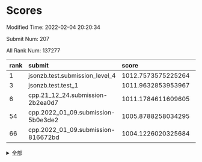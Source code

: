# Scores

Modified Time: 2022-02-04 20:20:34

Submit Num: 207

All Rank Num: 137277

| rank |               submit               |       score        |       sigma        | pk_num |
| :--- | :--------------------------------- | :----------------- | :----------------- | :----- |
| 1    | jsonzb.test.submission_level_4     | 1012.7573575225264 | 0.7830061327487935 | 2656   |
| 3    | jsonzb.test.test_1                 | 1011.9632853953967 | 0.79833482138065   | 2654   |
| 6    | cpp.21_12_24.submission-2b2ea0d7   | 1011.1784611609605 | 0.7768313760391115 | 2653   |
| 54   | cpp.2022_01_09.submission-5b0e3de2 | 1005.8788258034295 | 0.7097691543564186 | 2654   |
| 66   | cpp.2022_01_09.submission-816672bd | 1004.1226020325684 | 0.7195201844516529 | 2653   |


<details>
<summary>全部</summary>

| rank |                 submit                 |       score        |       sigma        | pk_num |
| :--- | :------------------------------------- | :----------------- | :----------------- | :----- |
| 1    | jsonzb.test.submission_level_4         | 1012.7573575225264 | 0.7830061327487935 | 2656   |
| 2    | gobigger.level_3.submission_level_3_16 | 1011.9667429028689 | 0.7900939120228925 | 2656   |
| 3    | jsonzb.test.test_1                     | 1011.9632853953967 | 0.79833482138065   | 2654   |
| 4    | gobigger.level_3.submission_level_3_21 | 1011.9324555333369 | 0.7793153179422683 | 2648   |
| 5    | gobigger.level_3.submission_level_3_0  | 1011.2493497684343 | 0.7856585681602478 | 2654   |
| 6    | cpp.21_12_24.submission-2b2ea0d7       | 1011.1784611609605 | 0.7768313760391115 | 2653   |
| 7    | gobigger.level_3.submission_level_3_25 | 1011.1289697521187 | 0.7813974331613217 | 2655   |
| 8    | gobigger.level_3.submission_level_3_8  | 1011.0717518305767 | 0.7729324511422984 | 2650   |
| 9    | gobigger.level_3.submission_level_3_10 | 1010.9855262441675 | 0.7943429669240346 | 2654   |
| 10   | gobigger.level_3.submission_level_3_23 | 1010.9669042281549 | 0.7731500659252799 | 2654   |
| 11   | gobigger.level_3.submission_level_3_20 | 1010.8800051066303 | 0.7755371762897515 | 2650   |
| 12   | gobigger.level_3.submission_level_3_45 | 1010.8726398643888 | 0.7555916496704538 | 2656   |
| 13   | gobigger.level_3.submission_level_3_32 | 1010.5248216220474 | 0.797275864738471  | 2652   |
| 14   | gobigger.level_3.submission_level_3_49 | 1010.3095697913775 | 0.7557002602600598 | 2651   |
| 15   | gobigger.level_3.submission_level_3_5  | 1010.2999305745856 | 0.7819581146199205 | 2654   |
| 16   | gobigger.level_3.submission_level_3_17 | 1010.2905286504963 | 0.7591026949605038 | 2650   |
| 17   | gobigger.level_3.submission_level_3_3  | 1010.2509179991603 | 0.7586363387635534 | 2653   |
| 18   | gobigger.level_3.submission_level_3_19 | 1010.2106665406832 | 0.7544073747465779 | 2649   |
| 19   | gobigger.level_3.submission_level_3_43 | 1010.0947603074364 | 0.7523730468788016 | 2655   |
| 20   | gobigger.level_3.submission_level_3_1  | 1010.0475139932797 | 0.7790910706238453 | 2657   |
| 21   | gobigger.level_3.submission_level_3_13 | 1010.034913845748  | 0.7757871486993266 | 2654   |
| 22   | gobigger.level_3.submission_level_3_31 | 1010.0130281184007 | 0.7801436822732941 | 2654   |
| 23   | gobigger.level_3.submission_level_3_2  | 1010.0118771255948 | 0.7541561793027134 | 2655   |
| 24   | gobigger.level_3.submission_level_3_38 | 1009.956525584827  | 0.7432062487087567 | 2652   |
| 25   | gobigger.level_3.submission_level_3_12 | 1009.9208044188426 | 0.7752823502322348 | 2653   |
| 26   | gobigger.level_3.submission_level_3_48 | 1009.9157366640338 | 0.7590095041912706 | 2650   |
| 27   | gobigger.level_3.submission_level_3_46 | 1009.8965429310261 | 0.7610032586345806 | 2653   |
| 28   | gobigger.level_3.submission_level_3_40 | 1009.8861079473079 | 0.7580523367140988 | 2654   |
| 29   | gobigger.level_3.submission_level_3_14 | 1009.7857751629737 | 0.7779928093409056 | 2648   |
| 30   | gobigger.level_3.submission_level_3_41 | 1009.7627562384977 | 0.7695623145885898 | 2654   |
| 31   | gobigger.level_3.submission_level_3_26 | 1009.7596917744685 | 0.7530990940543205 | 2655   |
| 32   | gobigger.level_3.submission_level_3_37 | 1009.5278013581444 | 0.7612244085164044 | 2649   |
| 33   | gobigger.level_3.submission_level_3_4  | 1009.5203623645107 | 0.7762893322097942 | 2647   |
| 34   | gobigger.level_3.submission_level_3_35 | 1009.5102656373056 | 0.7450246529362461 | 2653   |
| 35   | gobigger.level_3.submission_level_3_29 | 1009.5062932736204 | 0.7738985752086415 | 2649   |
| 36   | gobigger.level_3.submission_level_3_34 | 1009.4810109168781 | 0.7532081269302312 | 2657   |
| 37   | gobigger.level_3.submission_level_3_18 | 1009.4061883681824 | 0.7436357940228868 | 2647   |
| 38   | gobigger.level_3.submission_level_3_11 | 1009.3991973706126 | 0.7533775937550461 | 2648   |
| 39   | gobigger.level_3.submission_level_3_6  | 1009.389011412148  | 0.7578173484009163 | 2655   |
| 40   | gobigger.level_3.submission_level_3_27 | 1009.2865543112946 | 0.7459876805153454 | 2651   |
| 41   | gobigger.level_3.submission_level_3_9  | 1009.219975505699  | 0.7541606045490555 | 2657   |
| 42   | gobigger.level_3.submission_level_3_22 | 1009.1986376483402 | 0.782001185789219  | 2651   |
| 43   | gobigger.level_3.submission_level_3_42 | 1009.172643369553  | 0.7431827574908029 | 2650   |
| 44   | gobigger.level_3.submission_level_3_15 | 1009.1604928823522 | 0.7627434295525942 | 2657   |
| 45   | gobigger.level_3.submission_level_3_47 | 1009.0076158421595 | 0.7632420560392501 | 2651   |
| 46   | gobigger.level_3.submission_level_3_28 | 1008.998724804164  | 0.7582956779455159 | 2654   |
| 47   | gobigger.level_3.submission_level_3_44 | 1008.9242365763776 | 0.7526560161921666 | 2654   |
| 48   | gobigger.level_3.submission_level_3_7  | 1008.8677769172048 | 0.7332393170061324 | 2647   |
| 49   | gobigger.level_3.submission_level_3_36 | 1008.8675682965421 | 0.7513376819937242 | 2656   |
| 50   | gobigger.level_3.submission_level_3_30 | 1008.6923861890231 | 0.731853577186553  | 2653   |
| 51   | gobigger.level_3.submission_level_3_24 | 1008.5993184246275 | 0.7396500547470249 | 2654   |
| 52   | gobigger.level_3.submission_level_3_39 | 1008.5079136223678 | 0.7567919338166386 | 2653   |
| 53   | gobigger.level_3.submission_level_3_33 | 1008.2360449172131 | 0.7412957744903177 | 2647   |
| 54   | cpp.2022_01_09.submission-5b0e3de2     | 1005.8788258034295 | 0.7097691543564186 | 2654   |
| 55   | gobigger.level_1.submission_level_1_12 | 1005.1726116329118 | 0.7246198473646043 | 2647   |
| 56   | gobigger.level_1.submission_level_1_15 | 1005.0115386117759 | 0.7403441809862886 | 2658   |
| 57   | gobigger.level_1.submission_level_1_16 | 1004.7478162672189 | 0.7047514563702966 | 2653   |
| 58   | gobigger.level_1.submission_level_1_43 | 1004.4808340168471 | 0.7240251116837705 | 2656   |
| 59   | gobigger.level_1.submission_level_1_6  | 1004.3998741023831 | 0.7168936167782232 | 2654   |
| 60   | gobigger.level_1.submission_level_1_23 | 1004.3978049893445 | 0.7244915030118005 | 2656   |
| 61   | gobigger.level_1.submission_level_1_45 | 1004.361578499955  | 0.7227851554787116 | 2648   |
| 62   | gobigger.level_1.submission_level_1_24 | 1004.2966615720942 | 0.7128339290980253 | 2652   |
| 63   | gobigger.level_1.submission_level_1_36 | 1004.2690118849831 | 0.7085951508404875 | 2655   |
| 64   | gobigger.level_1.submission_level_1_32 | 1004.2134177118547 | 0.7148500888571492 | 2655   |
| 65   | gobigger.level_1.submission_level_1_8  | 1004.1681690866016 | 0.7106544574705151 | 2650   |
| 66   | cpp.2022_01_09.submission-816672bd     | 1004.1226020325684 | 0.7195201844516529 | 2653   |
| 67   | gobigger.level_1.submission_level_1_48 | 1003.9925345768368 | 0.721871517070182  | 2647   |
| 68   | gobigger.level_1.submission_level_1_2  | 1003.9674787897321 | 0.7184742650212056 | 2653   |
| 69   | gobigger.level_1.submission_level_1_5  | 1003.9594283499414 | 0.7243278203774689 | 2658   |
| 70   | gobigger.level_1.submission_level_1_42 | 1003.8890361111564 | 0.7203596449408478 | 2649   |
| 71   | gobigger.level_1.submission_level_1_14 | 1003.7196531847918 | 0.7270748237895315 | 2650   |
| 72   | gobigger.level_1.submission_level_1_9  | 1003.6899485421819 | 0.7207722636435274 | 2656   |
| 73   | gobigger.level_1.submission_level_1_27 | 1003.6324992676247 | 0.7108454254342966 | 2656   |
| 74   | gobigger.level_1.submission_level_1_31 | 1003.6180378156138 | 0.7251497621906201 | 2649   |
| 75   | gobigger.level_1.submission_level_1_17 | 1003.5170636337962 | 0.7136388607862867 | 2652   |
| 76   | gobigger.level_1.submission_level_1_39 | 1003.4933354308805 | 0.7074319726701497 | 2656   |
| 77   | gobigger.level_1.submission_level_1_46 | 1003.4435072339053 | 0.7149017780008919 | 2653   |
| 78   | gobigger.level_1.submission_level_1_26 | 1003.4287163713087 | 0.7188744382656748 | 2648   |
| 79   | gobigger.level_1.submission_level_1_4  | 1003.3132905266692 | 0.7114848196693936 | 2658   |
| 80   | gobigger.level_1.submission_level_1_0  | 1003.3017337066816 | 0.7141797832704382 | 2652   |
| 81   | gobigger.level_1.submission_level_1_25 | 1003.223759395087  | 0.702236473102662  | 2654   |
| 82   | gobigger.level_1.submission_level_1_18 | 1003.2127252316849 | 0.7153442383039923 | 2650   |
| 83   | gobigger.level_1.submission_level_1_20 | 1003.2004153205794 | 0.7075102451713858 | 2655   |
| 84   | gobigger.level_1.submission_level_1_47 | 1003.1604112949581 | 0.7123560671553959 | 2654   |
| 85   | gobigger.level_1.submission_level_1_49 | 1003.1572633869472 | 0.72512449646627   | 2655   |
| 86   | gobigger.level_1.submission_level_1_28 | 1003.0781191355737 | 0.7170860261361853 | 2656   |
| 87   | gobigger.level_1.submission_level_1_3  | 1002.9069056884566 | 0.723235996990792  | 2647   |
| 88   | gobigger.level_1.submission_level_1_13 | 1002.8585082314705 | 0.7199333968106583 | 2649   |
| 89   | gobigger.level_1.submission_level_1_11 | 1002.8491442043542 | 0.7142111956885174 | 2653   |
| 90   | gobigger.level_1.submission_level_1_40 | 1002.8212411468854 | 0.7019781899625279 | 2653   |
| 91   | gobigger.level_1.submission_level_1_34 | 1002.8118540517897 | 0.7185643758440676 | 2650   |
| 92   | gobigger.level_1.submission_level_1_22 | 1002.737302035436  | 0.7117674691850633 | 2654   |
| 93   | gobigger.level_1.submission_level_1_21 | 1002.7172042092176 | 0.7190653251225749 | 2651   |
| 94   | gobigger.level_1.submission_level_1_37 | 1002.6748075122763 | 0.720301936919412  | 2652   |
| 95   | gobigger.level_1.submission_level_1_44 | 1002.6663306295297 | 0.7015046516458617 | 2647   |
| 96   | gobigger.level_1.submission_level_1_10 | 1002.6188133721287 | 0.7023186228150944 | 2656   |
| 97   | gobigger.level_1.submission_level_1_33 | 1002.501144522882  | 0.7182821496629765 | 2652   |
| 98   | gobigger.level_1.submission_level_1_29 | 1002.3220745629859 | 0.710741759329009  | 2651   |
| 99   | gobigger.level_1.submission_level_1_30 | 1002.3186702594833 | 0.7228605280658158 | 2643   |
| 100  | gobigger.level_1.submission_level_1_19 | 1002.2718448938961 | 0.7236200057331769 | 2651   |
| 101  | gobigger.level_1.submission_level_1_35 | 1002.2384154948363 | 0.7241735846537951 | 2648   |
| 102  | gobigger.level_1.submission_level_1_7  | 1002.1335599867225 | 0.710181122169438  | 2648   |
| 103  | gobigger.level_1.submission_level_1_38 | 1002.0091509394806 | 0.7276699631713506 | 2656   |
| 104  | gobigger.level_1.submission_level_1_1  | 1001.7596318648142 | 0.716922865462508  | 2653   |
| 105  | gobigger.level_1.submission_level_1_41 | 1001.6034684063183 | 0.7166111919004092 | 2653   |
| 106  | gobigger.random.submission_random_35   | 997.6480625456754  | 0.7040104071114314 | 2656   |
| 107  | gobigger.random.submission_random_47   | 997.4900236453763  | 0.7035280610101367 | 2658   |
| 108  | gobigger.random.submission_random_44   | 997.3652783619757  | 0.7117884470272481 | 2652   |
| 109  | gobigger.random.submission_random_3    | 997.3303112987176  | 0.7151754899295961 | 2654   |
| 110  | gobigger.random.submission_random_23   | 996.8807400442073  | 0.7236711368293833 | 2651   |
| 111  | gobigger.random.submission_random_4    | 996.8175562836178  | 0.699908684071379  | 2660   |
| 112  | gobigger.random.submission_random_48   | 996.7581245065809  | 0.7077877070272782 | 2648   |
| 113  | gobigger.random.submission_random_21   | 996.6645957892332  | 0.7192777668289353 | 2657   |
| 114  | gobigger.random.submission_random_37   | 996.5393053432599  | 0.715270756953775  | 2661   |
| 115  | gobigger.random.submission_random_29   | 996.5178933237172  | 0.7130922359932343 | 2649   |
| 116  | gobigger.random.submission_random_46   | 996.516851193746   | 0.7060894278286959 | 2654   |
| 117  | gobigger.random.submission_random_13   | 996.5044939920926  | 0.7043795937912499 | 2655   |
| 118  | gobigger.random.submission_random_28   | 996.3791044192699  | 0.7152061002108778 | 2653   |
| 119  | gobigger.random.submission_random_36   | 996.3717308392617  | 0.7133762806562196 | 2652   |
| 120  | gobigger.random.submission_random_11   | 996.3106956388016  | 0.700198745215279  | 2652   |
| 121  | gobigger.random.submission_random_24   | 996.2803302296502  | 0.7185833267822375 | 2653   |
| 122  | gobigger.random.submission_random_1    | 996.1790120767855  | 0.7134208300614069 | 2656   |
| 123  | gobigger.random.submission_random_20   | 996.1468773949824  | 0.7004996727848991 | 2651   |
| 124  | gobigger.random.submission_random_38   | 996.1394110986363  | 0.7180497656242268 | 2649   |
| 125  | gobigger.random.submission_random_15   | 996.048266910732   | 0.7113996795034866 | 2651   |
| 126  | gobigger.random.submission_random_31   | 996.0025131064303  | 0.7150932929585575 | 2653   |
| 127  | gobigger.random.submission_random_43   | 995.9913389193503  | 0.7107257283340394 | 2659   |
| 128  | gobigger.random.submission_random_18   | 995.9126843392966  | 0.7194051986116112 | 2649   |
| 129  | gobigger.random.submission_random_9    | 995.8524807090596  | 0.7145476264581847 | 2652   |
| 130  | gobigger.random.submission_random_19   | 995.8333045673809  | 0.7035551092921842 | 2653   |
| 131  | gobigger.random.submission_random_16   | 995.831434249263   | 0.7027545479676008 | 2649   |
| 132  | gobigger.random.submission_random_2    | 995.7870468904448  | 0.7115652881070683 | 2650   |
| 133  | gobigger.random.submission_random_45   | 995.7389359618462  | 0.7091857725386035 | 2651   |
| 134  | gobigger.random.submission_random_8    | 995.7205511119209  | 0.7143372799563587 | 2648   |
| 135  | gobigger.random.submission_random_5    | 995.6829530539061  | 0.7151940668315887 | 2649   |
| 136  | gobigger.random.submission_random_30   | 995.6797590383003  | 0.705800542659463  | 2653   |
| 137  | gobigger.random.submission_random_41   | 995.6679448140039  | 0.7090953043582869 | 2652   |
| 138  | gobigger.random.submission_random_25   | 995.6675700830403  | 0.7138683266187286 | 2648   |
| 139  | gobigger.random.submission_random_40   | 995.5702708952275  | 0.7065392355099145 | 2656   |
| 140  | gobigger.random.submission_random_27   | 995.4713378758622  | 0.7079066983702681 | 2656   |
| 141  | gobigger.random.submission_random_42   | 995.3236509156045  | 0.7254864613431404 | 2652   |
| 142  | gobigger.random.submission_random_17   | 995.3132912898884  | 0.7083230301389722 | 2652   |
| 143  | gobigger.random.submission_random_7    | 995.2226478038     | 0.7105417141295232 | 2651   |
| 144  | gobigger.random.submission_random_39   | 995.1997287249562  | 0.7113758336300309 | 2653   |
| 145  | gobigger.random.submission_random_32   | 995.1205427526115  | 0.7156173949515092 | 2649   |
| 146  | gobigger.random.submission_random_22   | 995.0668412861149  | 0.7199282117154338 | 2652   |
| 147  | gobigger.random.submission_random_10   | 995.0554944310429  | 0.7035740458798169 | 2657   |
| 148  | gobigger.random.submission_random_6    | 995.0535964380826  | 0.7234529449211726 | 2654   |
| 149  | gobigger.random.submission_random_12   | 995.0467367798999  | 0.7064839729018814 | 2651   |
| 150  | gobigger.random.submission_random_14   | 994.99703923352    | 0.7112497952690826 | 2652   |
| 151  | gobigger.random.submission_random_49   | 994.959706713903   | 0.72125895230106   | 2651   |
| 152  | gobigger.random.submission_random_0    | 994.9236426189822  | 0.7156266722761583 | 2653   |
| 153  | gobigger.random.submission_random_33   | 994.817995004729   | 0.7170290841053034 | 2652   |
| 154  | gobigger.random.submission_random_34   | 994.4943014545595  | 0.7163372613053901 | 2654   |
| 155  | gobigger.random.submission_random_26   | 994.1370694337343  | 0.7176835239981124 | 2655   |
| 156  | gobigger.level_2.submission_level_2_14 | 994.0242352415368  | 0.7317360401995653 | 2649   |
| 157  | gobigger.level_2.submission_level_2_31 | 993.6825720205945  | 0.7428833746786119 | 2660   |
| 158  | gobigger.level_2.submission_level_2_46 | 993.6114933407813  | 0.7538711892168632 | 2656   |
| 159  | gobigger.level_2.submission_level_2_42 | 993.5515228313556  | 0.7266424254619857 | 2653   |
| 160  | gobigger.level_2.submission_level_2_23 | 993.4858039041507  | 0.7331645197766997 | 2653   |
| 161  | gobigger.level_2.submission_level_2_2  | 993.249426579472   | 0.7284844099116112 | 2657   |
| 162  | gobigger.level_2.submission_level_2_12 | 993.0646454669813  | 0.7292780660923384 | 2660   |
| 163  | gobigger.level_2.submission_level_2_19 | 993.0203070772897  | 0.7409785362242431 | 2651   |
| 164  | gobigger.level_2.submission_level_2_47 | 992.9990657285216  | 0.7401617477834656 | 2654   |
| 165  | gobigger.level_2.submission_level_2_27 | 992.9381495987997  | 0.7538030822509255 | 2649   |
| 166  | gobigger.level_2.submission_level_2_49 | 992.9331256080197  | 0.737294352178228  | 2652   |
| 167  | gobigger.level_2.submission_level_2_40 | 992.9248564608132  | 0.7332866803090722 | 2659   |
| 168  | gobigger.level_2.submission_level_2_7  | 992.9097321279392  | 0.7214279903754023 | 2655   |
| 169  | gobigger.level_2.submission_level_2_25 | 992.8412885499982  | 0.7457951388230603 | 2654   |
| 170  | gobigger.level_2.submission_level_2_36 | 992.784716702292   | 0.7471046138277626 | 2652   |
| 171  | gobigger.level_2.submission_level_2_15 | 992.7606383221357  | 0.7370497401300652 | 2656   |
| 172  | gobigger.level_2.submission_level_2_6  | 992.7452845957832  | 0.7377999338151869 | 2649   |
| 173  | gobigger.level_2.submission_level_2_28 | 992.5403816757588  | 0.7348289335682924 | 2653   |
| 174  | gobigger.level_2.submission_level_2_37 | 992.5227290723462  | 0.7444103389032868 | 2652   |
| 175  | gobigger.level_2.submission_level_2_13 | 992.4683554751499  | 0.7403758240335684 | 2653   |
| 176  | gobigger.level_2.submission_level_2_3  | 992.461834891757   | 0.7537232121289489 | 2651   |
| 177  | gobigger.level_2.submission_level_2_39 | 992.4617808131225  | 0.7307912373828156 | 2645   |
| 178  | gobigger.level_2.submission_level_2_26 | 992.3823847694401  | 0.734669252011682  | 2652   |
| 179  | gobigger.level_2.submission_level_2_9  | 992.3358329496886  | 0.7418838487048793 | 2656   |
| 180  | gobigger.level_2.submission_level_2_4  | 992.33523226055    | 0.7517681197276338 | 2654   |
| 181  | gobigger.level_2.submission_level_2_32 | 992.1724317616837  | 0.7494500284009059 | 2654   |
| 182  | gobigger.level_2.submission_level_2_33 | 991.8551026823912  | 0.769480438582816  | 2654   |
| 183  | gobigger.level_2.submission_level_2_43 | 991.8323499956836  | 0.7497464200593764 | 2653   |
| 184  | gobigger.level_2.submission_level_2_22 | 991.7364449679583  | 0.7344300273328814 | 2653   |
| 185  | gobigger.level_2.submission_level_2_8  | 991.7019131664174  | 0.7462320166851281 | 2649   |
| 186  | gobigger.level_2.submission_level_2_5  | 991.6569988818211  | 0.7531111065293944 | 2654   |
| 187  | gobigger.level_2.submission_level_2_30 | 991.6429971228204  | 0.7514657814215724 | 2655   |
| 188  | gobigger.level_2.submission_level_2_16 | 991.6428873590153  | 0.7470799234531725 | 2654   |
| 189  | gobigger.level_2.submission_level_2_44 | 991.6127065067158  | 0.7620285614078112 | 2654   |
| 190  | gobigger.level_2.submission_level_2_48 | 991.538213678405   | 0.7413876572240374 | 2651   |
| 191  | gobigger.level_2.submission_level_2_45 | 991.5245103197095  | 0.7529421149271872 | 2650   |
| 192  | gobigger.level_2.submission_level_2_10 | 991.3610552938494  | 0.736807806792321  | 2651   |
| 193  | gobigger.level_2.submission_level_2_20 | 991.3462751340378  | 0.7650156368091122 | 2653   |
| 194  | gobigger.level_2.submission_level_2_34 | 991.2368288176011  | 0.7627356603375832 | 2650   |
| 195  | gobigger.level_2.submission_level_2_38 | 991.2305106967121  | 0.7487548168084336 | 2649   |
| 196  | gobigger.level_2.submission_level_2_17 | 991.226503307803   | 0.7353255927942537 | 2655   |
| 197  | gobigger.level_2.submission_level_2_41 | 991.2132501000962  | 0.7576650691266508 | 2657   |
| 198  | gobigger.level_2.submission_level_2_1  | 991.1470204125274  | 0.7686816147203662 | 2661   |
| 199  | gobigger.level_2.submission_level_2_0  | 991.1210069916009  | 0.7574922050183106 | 2649   |
| 200  | gobigger.level_2.submission_level_2_29 | 990.9619608839678  | 0.7525525289996005 | 2652   |
| 201  | gobigger.level_2.submission_level_2_35 | 990.9528994521738  | 0.755657712728159  | 2654   |
| 202  | gobigger.level_2.submission_level_2_18 | 990.849964781204   | 0.75207052497544   | 2651   |
| 203  | gobigger.level_2.submission_level_2_11 | 990.6813839910167  | 0.761185938176903  | 2657   |
| 204  | gobigger.level_2.submission_level_2_24 | 990.497487114352   | 0.7755611328880795 | 2656   |
| 205  | gobigger.level_2.submission_level_2_21 | 990.4040830433247  | 0.7574534319081201 | 2651   |
| 206  | gobigger.none.submission_none_0        | 977.3732720612818  | 1.416172693362227  | 2652   |
| 207  | gobigger.none.submission_none_1        | 976.6768591755521  | 1.4902657399034138 | 2657   |

</details>